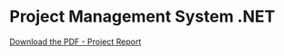 # Project Management System .NET

 [Download the PDF - Project Report]( https://github.com/ZeinabIb/project-management-system-api/blob/main/Final%20Report%20(1).pdf)

